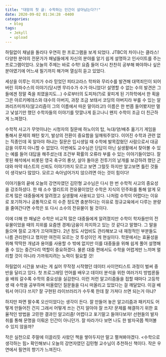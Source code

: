 ```yaml
---
title: "대망의 첫 글: 수학하는 인간이 살아남는다?!"
date: 2020-09-02 01:34:28 -0400
categories:
  - blog
tags:
  - Jekyll
  - upload
---
```


하릴없이 채널을 돌리다 우연히 한 프로그램을 보게 되었다. JTBC의 차이나는 클라스!
다양한 분야의 전문가가 패널들에게 자신의 분야를 알기 쉽게 설명하고 인사이트를 주는 프로그램이었다.
오늘의 주제는 바로 수학! 요즘 들어 다시 찬찬히 공부해 봐야하나 싶은 분야였기에 어느새 필기까지 해가며 열심히 듣고 있었다.

세상을 이루는 이치가 수라 믿었던 피타고라스 학파와 무리수를 발견해 대역죄인이 되어버린 히파수스의 이야기(당시엔 무리수가 수가 아니었다! 설명할 수 없는 수의 발견은 그들에겐 정말 죽을 죄였을지도...)
수로부터의 도피처(?)로 꽃피게 된 기하학에서 한 획을 그은 아르키메데스와 대수의 아버지, 과장 조금 보태서 코딩의 아버지라 부를 수 있는 알 콰리즈미까지(알고리즘이 그의 이름에서 따온 말이라고!)
이름은 한 번쯤 들어봤지만 멀고 낯설기만 했던 수학자들의 이야기를 맛깔나게 듣고나니 왠지 수학이 조금 더 친근하게 느껴졌다.

수학적 사고가 무엇이냐는 시청자의 질문에 하노이의 탑, 늑대/양/배추 옮기기 게임을 통해서 문제의 패턴 찾기, 발상의 전환이 중요함을 일깨워주었다.
이어진 수학과 관련 없는 직종인데 꼭 알아야 하냐는 질문은 입시생일 때 수학에 발목잡혔던 사람으로서 대공감을 이루지 아니할 수 없었다.
이번에도 교수님은 단답이 아닌 실생활에서 찾아볼 수 있는 예를 들어 대답을 해주셨는데 조건부 확률의 오류라 부를 수 있는 이야기들이었다.
잘못된 해석에서 비롯된 영국 축구의 롱샷, 살아 돌아온 전투기의 날개를 보강하려 했던 군대와 마약 테스트의 신뢰도 이야기까지
모르고 보면 그럴듯 하지만 알고보면 틀린 것들이 생각보다 많았다. 모르고 속아넘어가지 않으려면 아는 것이 힘이다!

이야기들의 끝에 오늘의 강연자였던 김민형 교수님은 다시 한 번 수학적 사고의 중요성을 강조하셨다.
한 때 소수 엘리트의 전유물이었던 수학은 지식의 민주화를 통해 알게 모르게 많은 대중들에게 알려졌고 실생활에 사용되고 있다.
나처럼 수학이 어렵다는 이유로 포기하거나 공통적으로 이 수준 정도면 충분하다는 이유로 정규교육에서 다루는 분량을 줄여간다면 수학은 또 다시 소수의 전유물이 될 것이다.

이에 더해 한 패널은 수학은 비교적 많은 대중들에게 알려졌지만 수학이 학자들만의 전유물이었을 때의 지위를 요즘엔 경제/금융이 차지하고 있는 것 같다고 말했다.
그 말을 들으며 절로 고개가 끄덕여졌다. 2년 정도 사업비도 관리해보고 내 재정적인 부분들도 나름 관리한다고 했지만 여전히 모르는 것 투성이인 게 현실이다.
학문에서는 효율성을 위해 딱딱한 개념과 용어를 사용할 수 밖에 없지만 이를 대중들을 위해 쉽게 풀어 설명해줄 수 있는 중간다리 역할이 중요하겠다.
물론 대중 편에서도 수학을 어렵게만 느끼며 멀리할 것이 아니라 가까워지려는 노력이 필요할 것!


하릴없이 시간을 보내는 게 싫어 무작정 시작했던 데이터 사이언티스트 과정이 벌써 중반을 달리고 있다.
첫 프로그래밍 언어를 배우고 데이터 분석을 위한 여러가지 방법론들을 배워 갈수록 수학의 중요성을 실감한다.
이런 저런 알고리즘들을 접할 때마다 고등학생 때 수학을 공부하며 떠올렸던 질문들을 다시 떠올리고 있었다는 걸 깨달았다.
이걸 배워서 어디다 쓰지? 잘 구현된 라이브러리가 수두룩 한데 잘 가져다 쓰면 되는거 아냐?

하지만 파면 팔수록 오산이었다는 생각이 든다. 잘 만들어 놓은 알고리즘과 패키지도 어떻게 만들어진 건지 그래서 어떻게 쓰는 건지 알아야 잘 쓰지!
문제를 해결하기 위한 효율적인 방법을 고민한 결과인 알고리즘! 어렵다고 포기말고 들여다보자!
선현들의 발자취를 통해 문명을 이뤄온 인간이 아니던가. 잘 따라가다 보면 나도 한 발자국쯤 찍어볼 수 있지 않을까?

작은 실천으로 주말에 이끌리듯 사왔던 책을 쌓아두지만 말고 펼쳐봐야겠다.
<수학으로 생각하는 힘>
확인해보니 오늘의 강연자였던 김민형 교수님이 추천하신 책이다. 작은 우연에서 필연의 향기가 느껴진다.
